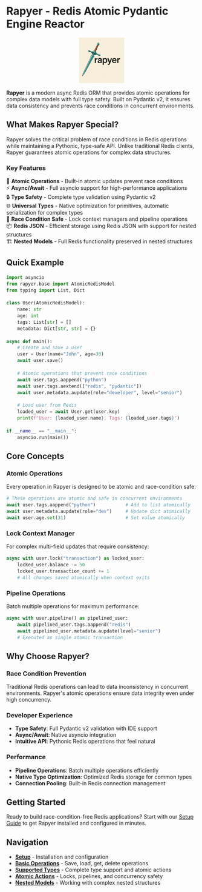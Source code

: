 # Rapyer - Redis Atomic Pydantic Engine Reactor

<div align="center">
  <img src="icon.png" alt="Rapyer Logo" width="120">
</div>

**Rapyer** is a modern async Redis ORM that provides atomic operations for complex data models with full type safety. Built on Pydantic v2, it ensures data consistency and prevents race conditions in concurrent environments.

## What Makes Rapyer Special?

Rapyer solves the critical problem of race conditions in Redis operations while maintaining a Pythonic, type-safe API. Unlike traditional Redis clients, Rapyer guarantees atomic operations for complex data structures.

### Key Features

🚀 **Atomic Operations** - Built-in atomic updates prevent race conditions  
⚡ **Async/Await** - Full asyncio support for high-performance applications  
🔒 **Type Safety** - Complete type validation using Pydantic v2  
🌐 **Universal Types** - Native optimization for primitives, automatic serialization for complex types  
🔄 **Race Condition Safe** - Lock context managers and pipeline operations  
📦 **Redis JSON** - Efficient storage using Redis JSON with support for nested structures  
🏗️ **Nested Models** - Full Redis functionality preserved in nested structures

## Quick Example

```python
import asyncio
from rapyer.base import AtomicRedisModel
from typing import List, Dict

class User(AtomicRedisModel):
    name: str
    age: int
    tags: List[str] = []
    metadata: Dict[str, str] = {}

async def main():
    # Create and save a user
    user = User(name="John", age=30)
    await user.save()

    # Atomic operations that prevent race conditions
    await user.tags.aappend("python")
    await user.tags.aextend(["redis", "pydantic"])
    await user.metadata.aupdate(role="developer", level="senior")

    # Load user from Redis
    loaded_user = await User.get(user.key)
    print(f"User: {loaded_user.name}, Tags: {loaded_user.tags}")

if __name__ == "__main__":
    asyncio.run(main())
```

## Core Concepts

### Atomic Operations
Every operation in Rapyer is designed to be atomic and race-condition safe:

```python
# These operations are atomic and safe in concurrent environments
await user.tags.aappend("python")           # Add to list atomically
await user.metadata.aupdate(role="dev")     # Update dict atomically
await user.age.set(31)                      # Set value atomically
```

### Lock Context Manager
For complex multi-field updates that require consistency:

```python
async with user.lock("transaction") as locked_user:
    locked_user.balance -= 50
    locked_user.transaction_count += 1
    # All changes saved atomically when context exits
```

### Pipeline Operations
Batch multiple operations for maximum performance:

```python
async with user.pipeline() as pipelined_user:
    await pipelined_user.tags.aappend("redis")
    await pipelined_user.metadata.aupdate(level="senior")
    # Executed as single atomic transaction
```

## Why Choose Rapyer?

### Race Condition Prevention
Traditional Redis operations can lead to data inconsistency in concurrent environments. Rapyer's atomic operations ensure data integrity even under high concurrency.

### Developer Experience  
- **Type Safety**: Full Pydantic v2 validation with IDE support
- **Async/Await**: Native asyncio integration  
- **Intuitive API**: Pythonic Redis operations that feel natural

### Performance
- **Pipeline Operations**: Batch multiple operations efficiently
- **Native Type Optimization**: Optimized Redis storage for common types
- **Connection Pooling**: Built-in Redis connection management

## Getting Started

Ready to build race-condition-free Redis applications? Start with our [Setup Guide](setup.md) to get Rapyer installed and configured in minutes.

## Navigation

- **[Setup](setup.md)** - Installation and configuration
- **[Basic Operations](basic-operations.md)** - Save, load, get, delete operations
- **[Supported Types](supported-types.md)** - Complete type support and atomic actions
- **[Atomic Actions](atomic-actions.md)** - Locks, pipelines, and concurrency safety
- **[Nested Models](nested-models.md)** - Working with complex nested structures